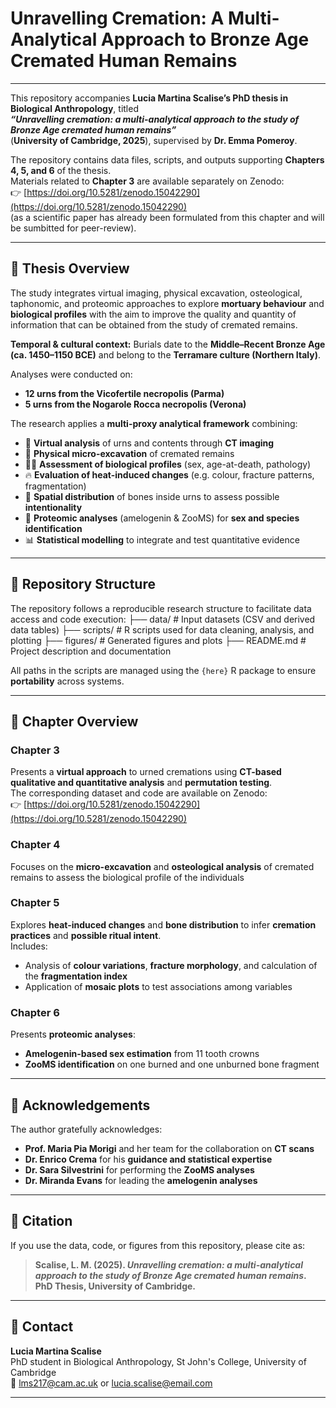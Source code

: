 # Unravelling Cremation: A Multi-Analytical Approach to Bronze Age Cremated Human Remains

---

This repository accompanies **Lucia Martina Scalise’s PhD thesis in Biological Anthropology**, titled  
**_“Unravelling cremation: a multi-analytical approach to the study of Bronze Age cremated human remains”_**  
(**University of Cambridge, 2025**), supervised by **Dr. Emma Pomeroy**.

The repository contains data files, scripts, and outputs supporting **Chapters 4, 5, and 6** of the thesis.  
Materials related to **Chapter 3** are available separately on Zenodo:  
👉 [https://doi.org/10.5281/zenodo.15042290](https://doi.org/10.5281/zenodo.15042290)  
(as a scientific paper has already been formulated from this chapter and will be sumbitted for peer-review).

---

## 📘 Thesis Overview

The study integrates virtual imaging, physical excavation, osteological, taphonomic, and proteomic approaches to explore **mortuary behaviour** and **biological profiles** with the aim to improve the quality and quantity of information that can be obtained from the study of cremated remains.

**Temporal & cultural context:** Burials date to the **Middle–Recent Bronze Age (ca. 1450–1150 BCE)** and belong to the **Terramare culture (Northern Italy)**.

Analyses were conducted on:
- **12 urns from the Vicofertile necropolis (Parma)**  
- **5 urns from the Nogarole Rocca necropolis (Verona)**  

The research applies a **multi-proxy analytical framework** combining:

- 🧱 **Virtual analysis** of urns and contents through **CT imaging**
- 🦴 **Physical micro-excavation** of cremated remains
- 👩‍🔬 **Assessment of biological profiles** (sex, age-at-death, pathology)
- 🔥 **Evaluation of heat-induced changes** (e.g. colour, fracture patterns, fragmentation)
- 🧭 **Spatial distribution** of bones inside urns to assess possible **intentionality**
- 🧬 **Proteomic analyses** (amelogenin & ZooMS) for **sex and species identification**
- 📊 **Statistical modelling** to integrate and test quantitative evidence

---

## 📂 Repository Structure

The repository follows a reproducible research structure to facilitate data access and code execution:
├── data/ # Input datasets (CSV and derived data tables)
├── scripts/ # R scripts used for data cleaning, analysis, and plotting
├── figures/ # Generated figures and plots
├── README.md # Project description and documentation

All paths in the scripts are managed using the `{here}` R package to ensure **portability** across systems.

---

## 🧭 Chapter Overview

### **Chapter 3**
Presents a **virtual approach** to urned cremations using **CT-based qualitative and quantitative analysis** and **permutation testing**.  
The corresponding dataset and code are available on Zenodo:  
👉 [https://doi.org/10.5281/zenodo.15042290](https://doi.org/10.5281/zenodo.15042290)

### **Chapter 4**
Focuses on the **micro-excavation** and **osteological analysis** of cremated remains to assess the biological profile of the individuals

### **Chapter 5**
Explores **heat-induced changes** and **bone distribution** to infer **cremation practices** and **possible ritual intent**.  
Includes:
- Analysis of **colour variations**, **fracture morphology**, and calculation of the **fragmentation index**
- Application of **mosaic plots** to test associations among variables

### **Chapter 6**
Presents **proteomic analyses**:
- **Amelogenin-based sex estimation** from 11 tooth crowns  
- **ZooMS identification** on one burned and one unburned bone fragment  

---

## 🙏 Acknowledgements

The author gratefully acknowledges:

- **Prof. Maria Pia Morigi** and her team for the collaboration on **CT scans**
- **Dr. Enrico Crema** for his **guidance and statistical expertise**
- **Dr. Sara Silvestrini** for performing the **ZooMS analyses**
- **Dr. Miranda Evans** for leading the **amelogenin analyses**

---

## 📜 Citation

If you use the data, code, or figures from this repository, please cite as:

> **Scalise, L. M. (2025). _Unravelling cremation: a multi-analytical approach to the study of Bronze Age cremated human remains_. PhD Thesis, University of Cambridge.**

---

## 📧 Contact

**Lucia Martina Scalise**  
PhD student in Biological Anthropology, St John's College, University of Cambridge  
📩 [lms217@cam.ac.uk](mailto:lms217@cam.ac.uk) or [lucia.scalise@email.com](mailto:lucia.scalise@email.com)

---


